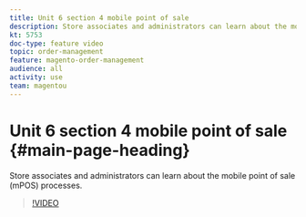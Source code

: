 ```yaml
---
title: Unit 6 section 4 mobile point of sale
description: Store associates and administrators can learn about the mobile point of sale (mPOS) processes.
kt: 5753
doc-type: feature video
topic: order-management
feature: magento-order-management
audience: all
activity: use
team: magentou
---
```


# Unit 6 section 4 mobile point of sale {#main-page-heading}

Store associates and administrators can learn about the mobile point of sale (mPOS) processes.

>[!VIDEO](https://video.tv.adobe.com/v/35974?quality=12&learn=on)